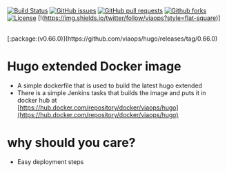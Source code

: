 [![Build Status](https://jenkins.viaops.com/buildStatus/icon?job=Hugo&style=flat-square)](https://jenkins.viaops.com/job/Hugo/)
[![GitHub issues](https://img.shields.io/github/issues/viaops/hugo?style=flat-square)](https://github.com/viaops/hugo/issues)
[![GitHub pull requests](https://img.shields.io/github/issues-pr/viaops/hugo?style=flat-square)](https://github.com/viaops/hugo/pulls)
[![Github forks](https://img.shields.io/github/forks/viaops/hugo?style=flat-square)](https://github.com/viaops/hugo/forks)
[![License](https://img.shields.io/github/license/viaops/hugo?style=flat-square)](license.txt)
[!(https://img.shields.io/twitter/follow/viaops?style=flat-square)]

<br>
[:package:(v0.66.0)](https://github.com/viaops/hugo/releases/tag/0.66.0)

# Hugo extended Docker image


- A simple dockerfile that is used to build the latest hugo extended
- There is a simple Jenkins tasks that builds the image and puts it in docker hub at  
[https://hub.docker.com/repository/docker/viaops/hugo](https://hub.docker.com/repository/docker/viaops/hugo)

# why should you care?

- Easy deployment steps
